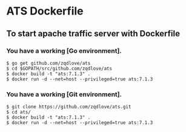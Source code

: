 # ATS Dockerfile

## To start apache traffic server with Dockerfile

### You have a working [Go environment].

```
$ go get github.com/zqdlove/ats
$ cd $GOPATH/src/github.com/zqdlove/ats
$ docker build -t "ats:7.1.3" .
$ docker run -d --net=host --privileged=true ats:7.1.3
```

### You have a working [Git environment].

```
$ git clone https://github.com/zqdlove/ats.git
$ cd ats/
$ docker build -t "ats:7.1.3" .
$ docker run -d --net=host --privileged=true ats:7.1.3
```